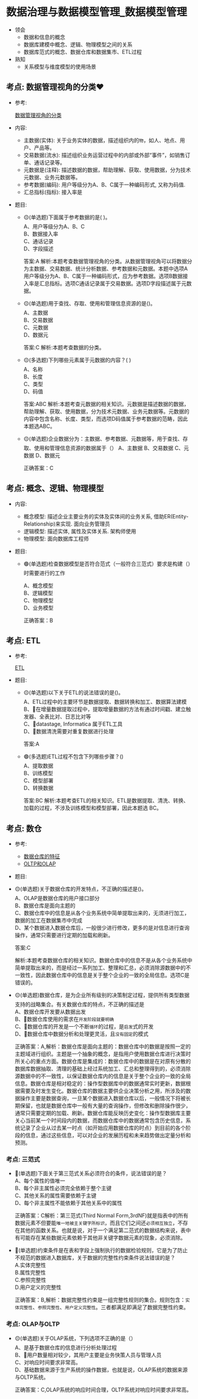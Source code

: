 # 数据治理与数据模型管理_数据模型管理

- 领会
    - 数据和信息的概念
    - 数据库建模中概念、逻辑、物理模型之间的关系
    - 数据库范式的概念、数据仓库和数据集市、ETL过程
- 熟知
    - 关系模型与维度模型的使用场景



## 考点: 数据管理视角的分类❤️



- 参考: 

    [数据管理视角的分类](../level2知识点/13数据模型管理.md#从数据管理视角分类)

- 内容: 

    - 主数据(实体): 关于业务实体的数据，描述组织内的`物`，如人、地点、用户、产品等。
    - 交易数据(流水): 描述组织业务运营过程中的内部或外部“事件”，如销售订单、通话记录等。
    - 元数据是(注释): 描述数据的数据，帮助理解、获取、使用数据，分为技术元数据、业务元数据等。
    - 参考数据(编码): 用户等级分为A、B、C属于一种编码形式, 又称为码值.
    - 汇总指标(指标): 接入率是


- 题目:
    - 🟡(单选题)下面属于参考数据的是( )。  
        A、用户等级分为A、B、C   
        B、数据接入率  
        C、通话记录  
        D、字段描述

        答案:A 
        解析:本题考查数据管理视角的分类。从数据管理视角可以将数据分为主数据、交易数据、统计分析数据、参考数据和元数据。本题中选项A用户等级分为A、B、C属于一种编码形式，应为参考数据。选项B数据接入率是汇总指标。选项C通话记录属于交易数据。选项D字段描述属于元数据。


    - 🟡(单选题)用于查找、存取、使用和管理信息资源的是()。  
        A、主数据  
        B、交易数据  
        C、元数据  
        D、数据元

        答案:C 
        解析:本题考查数据的分类。


    - 🟡(多选题)下列哪些元素属于元数据的内容？( )   
        A、名称  
        B、长度  
        C、类型  
        D、码值

        答案:ABC 
        解析:本题考查元数据的相关知识。元数据是描述数据的数据，帮助理解、获取、使用数据，分为技术元数据、业务元数据等。元数据的内容中包含名称、长度、类型，而选项D码值属于参考数据的范畴，因此本题选ABC。



    - 🟡(单选题)企业数据分为：主数据、参考数据、元数据等，用于查找、存取、使用和管理信息资源的数据属于（）
        A、主数据
        B、交易数据
        C、元数据
        D、数据元

        正确答案：C





## 考点: 概念、逻辑、物理模型

- 内容:
    - 概念模型: 描述企业主要业务的实体及实体间的业务关系, 借助ER(Entity-Relationship)来实现. 面向业务管理员
    - 逻辑模型: 描述实体, 属性及实体关系. 架构师使用
    - 物理模型: 面向数据库工程师

- 题目:

    - 🟢(单选题)检查数据模型是否符合范式（一般符合三范式）要求是构建（）时需要进行的工作  
    
        A、概念模型  
        B、逻辑模型  
        C、物理模型  
        D、业务模型

        正确答案：B

## 考点: ETL
- 参考: 

    [ETL](../level2知识点/13数据模型管理.md#etl)

- 题目:

    - 🟡(单选题)以下关于ETL的说法错误的是()。  
        A、ETL过程中的主要环节是数据提取、数据转换和加工、数据算法建模  
        B、🔴在增量数据提取过程中，提取增量数据的方法有通过时间戳、建立触发器、全表比对、日志比对等  
        C、🔴datastage, Informatica 属于ETL工具  
        D、🔴数据清洗需要对重复数据进行处理

        答案:A 


    - 🟢(多选题)ETL过程不包含下列哪些步骤？()   
        A、提取数据  
        B、训练模型  
        C、模型部署  
        D、转换数据

        答案:BC 
        解析:本题考查ETL的相关知识。ETL是数据提取、清洗、转换、加载的过程，不涉及训练模型和模型部署，因此本题选 BC。


## 考点: 数仓

- 参考: 

    - [数据仓库的特征](../level2知识点/13数据模型管理.md#数据仓库的特征)
    - [OLTP和OLAP](../level2知识点/13数据模型管理.md#OLTP和OLAP)

- 题目: 

- 🟡(单选题)关于数据仓库的开发特点，不正确的描述是()。  
    A、OLAP是数据仓库的用户接口部分  
    B、数据仓库是面向主题的  
    C、数据仓库中的信息是从各个业务系统中简单提取出来的，无须进行加工，数据的加工在数据集市中完成  
    D、某个数据进入数据仓库后，一般很少进行修改，更多的是对信息进行查询操作，通常只需要进行定期的加载和刷新。

    答案:C 

    解析:本题考查数据仓库的相关知识。数据仓库中的信息不是从各个业务系统中简单提取出来的，而是经过一系列加工、整理和汇总，必须消除源数据中的不一致性，因此数据仓库中的信息是关于整个企业的一致的全局信息。选项C是错误的。


- 🟡(单选题)数据仓库，是为企业所有级别的决策制定过程，提供所有类型数据支持的战略集合。有关数据仓库的特点，不正确的描述是  
    A、数据仓库开发要从数据出发  
    B、🔴数据仓库使用的需求在`开发阶段就要明确`  
    C、🔴数据仓库的开发是一个不断`循环`的过程，是`启发`式的开发  
    D、🔴数据仓库中数据分析和处理更灵活，且`没有固定`的模式

    正确答案：A,解析：数据仓库是面向主题的：数据仓库中的数据是按照一定的主题域进行组织。主题是一个抽象的概念，是指用户使用数据仓库进行决策时所关心的重点方面。数据仓库是集成的：数据仓库中的数据是在对原有分散的数据库数据抽取、清理的基础上经过系统加工、汇总和整理得到的，必须消除源数据中的不一致性，以保证数据仓库内的信息是关于整个企业的一致的全局信息。数据仓库是相对稳定的：操作型数据库中的数据通常实时更新，数据根据需要及时发生变化。数据仓库的数据主要供企业决策分析之用，所涉及的数据操作主要是数据查询，一旦某个数据进入数据仓库以后，一般情况下将被长期保留，也就是数据仓库中一般有大量的查询操作，但修改和删除操作很少，通常只需要定期的加载、刷新。数据仓库能反映历史变化：操作型数据库主要关心当前某一个时间段内的数据，而数据仓库中的数据通常包含历史信息，系统记录了企业从过去某一时点（如开始应用数据仓库的时点）到目前的各个阶段的信息，通过这些信息，可以对企业的发展历程和未来趋势做出定量分析和预测。


### 考点: 三范式


- 🔴(单选题)下面关于第三范式关系必须符合的条件，说法错误的是？  
    A、每个属性的值唯一  
    B、每个非主属性必须完全依赖于整个主键  
    C、其他关系的属性需要依赖于主键  
    D、每个非主属性不能依赖于其他关系中的属性

    正确答案：C解析：第三范式(Third Normal Form,3rdNF)就是指表中的所有数据元素不但要能`唯一地被主关键字所标识`，而且它们之间还`必须相互独立`，不存在其他的函数关系。也就是说，对于一个满足第二范式的数据结构来说，表中有可能存在某些数据元素依赖于其他非关键字数据元素的现象，必须消除。



- 🔴(单选题)约束条件是在表和字段上强制执行的数据检验规则，它是为了防止不规范的数据进入数据库，关于数据的完整性约束条件说法错误的是？  
    A.实体完整性  
    B.属性完整性  
    C.参照完整性  
    D.用户定义的完整性

    正确答案：B,解析：数据完整性约束是一组完整性规则的集合。规则包含：`实体完整性`、`参照完整性`、`用户定义完整性`。三者都满足即满足了数据完整性约束。


### 考点: OLAP与OLTP
- 🟡(单选题)关于OLAP系统，下列选项不正确的是（）  
    A、是基于数据仓库的信息进行分析处理过程  
    B、🔴用户数量相对较少，其用户主要是业务快策人员与管理人员  
    C、对响应时间要求非常高。  
    D、基础数据来源于生产系统的操作数据，也就是说，OLAP系统的数据来源与OLTP系统。

    正确答案：C,OLAP系统的响应时间合理，OLTP系统对响应时间要求非常高。


